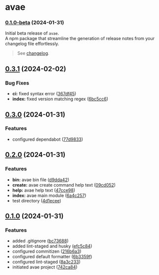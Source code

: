 # avae

### [0.1.0-beta]() (2024-01-31)

Initial beta release of `avae`.<br>
A npm package that streamline the generation of release notes from your changelog file effortlessly. <br>

> See [changelog](https://github.com/zhid0399123/avae/blob/main/CHANGELOG.md).

## [0.3.1](https://github.com/zhid0399123/avae/compare/0.3.0...0.3.1) (2024-02-02)

### Bug Fixes

- **ci:** fixed syntax error ([367df45](https://github.com/zhid0399123/avae/commit/367df45e637e6316aeed4483775eafd9b4bb6e68))
- **index:** fixed version matching regex ([6bc5cc6](https://github.com/zhid0399123/avae/commit/6bc5cc6feaa51b5429fe469205eb39270c271ee7))

## [0.3.0](https://github.com/zhid0399123/avae/compare/0.2.0...0.3.0) (2024-01-31)

### Features

- configured dependabot ([77d9833](https://github.com/zhid0399123/avae/commit/77d98338e5e66f22f8f35186c563c2b5d02cfb6c))

## [0.2.0](https://github.com/zhid0399123/avae/compare/0.1.0...0.2.0) (2024-01-31)

### Features

- **bin:** avae bin file ([d9dda42](https://github.com/zhid0399123/avae/commit/d9dda42be14cc3d0680aaffd577ecc225e58fe76))
- **create:** avae create command help text ([09cd052](https://github.com/zhid0399123/avae/commit/09cd05245da50dbf9a5efd948b232be9a3c5f96c))
- **help:** avae help text ([47cce98](https://github.com/zhid0399123/avae/commit/47cce981675b840a91e62ff5e45f8e3fb76352da))
- **index:** avae main module ([6a4c257](https://github.com/zhid0399123/avae/commit/6a4c2577f654f202791c2c41501ce9ab0867d7ee))
- test directory ([4d1ecee](https://github.com/zhid0399123/avae/commit/4d1eceec94e75c0d37115a49550ed87efdecaf03))

## [0.1.0](https://github.com/zhid0399123/avae/compare/742ca84fedff4fbe91b69dd76554251d4c6d5827...0.1.0) (2024-01-31)

### Features

- added .gitignore ([bc73688](https://github.com/zhid0399123/avae/commit/bc736889ab3d2dec2d65863d64002ebfbdf3b9bf))
- added lint-staged and husky ([efc5c84](https://github.com/zhid0399123/avae/commit/efc5c847852296c89a5ee9e977115bc6fe75521c))
- configured commitizen ([216b6a3](https://github.com/zhid0399123/avae/commit/216b6a33b47e38a4ad2ac87e329a2db2be038b6b))
- configured default formatter ([6b3359f](https://github.com/zhid0399123/avae/commit/6b3359f2b32ad286601c056770552240e01768ad))
- configured lint-staged ([8a3c233](https://github.com/zhid0399123/avae/commit/8a3c233400104c442a9b08a00ecaaca92e11b832))
- initiated avae project ([742ca84](https://github.com/zhid0399123/avae/commit/742ca84fedff4fbe91b69dd76554251d4c6d5827))
